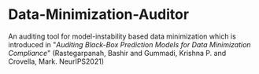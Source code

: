 # Data-Minimization-Auditor 
An auditing tool for model-instability based data minimization which is introduced in "<em>Auditing Black-Box Prediction Models for Data Minimization Compliance</em>" (Rastegarpanah, Bashir and Gummadi, Krishna P. and Crovella, Mark. NeurIPS2021)
